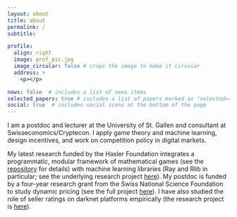 ```yaml
---
layout: about
title: about
permalink: /
subtitle:

profile:
  align: right
  image: prof_pic.jpg
  image_circular: false # crops the image to make it circular
  address: >
    <p></p>

news: false  # includes a list of news items
selected_papers: true # includes a list of papers marked as "selected={true}"
social: true  # includes social icons at the bottom of the page
---
```


I am a postdoc and lecturer at the University of St. Gallen and consultant at Swisseconomics/Cryptecon. I apply game theory and machine learning, design incentives, and work on competition policy in digital markets.

My latest research funded by the Hasler Foundation integrates a programmatic, modular framework of mathematical games (see the <a href="https://github.com/philipp-zahn/open-games-hs">repository</a> for details) with machine learning libraries (Ray and Rlib in particular; see the underlying research project <a href="https://neschenbaum.github.io/projects/2_project/">here</a>). My postdoc is funded by a four-year research grant from the Swiss National Science Foundation to study dynamic pricing (see the full project <a href="https://neschenbaum.github.io/projects/1_project/">here</a>). I have also studied the role of seller ratings on darknet platforms empirically (the research project is <a href="https://neschenbaum.github.io/projects/3_project/">here</a>).
